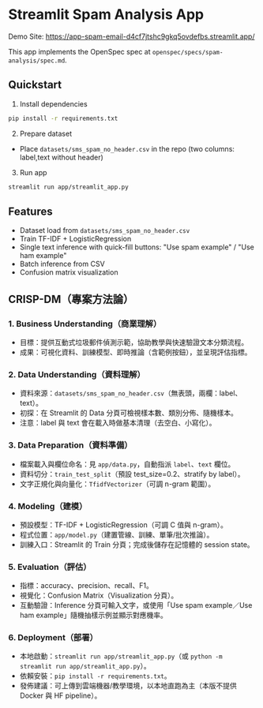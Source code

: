 # Streamlit Spam Analysis App

Demo Site: https://app-spam-email-d4cf7jtshc9gkq5ovdefbs.streamlit.app/

This app implements the OpenSpec spec at `openspec/specs/spam-analysis/spec.md`.

## Quickstart

1) Install dependencies
```bash
pip install -r requirements.txt
```

2) Prepare dataset
- Place `datasets/sms_spam_no_header.csv` in the repo (two columns: label,text without header)

3) Run app
```bash
streamlit run app/streamlit_app.py
```

## Features
- Dataset load from `datasets/sms_spam_no_header.csv`
- Train TF-IDF + LogisticRegression
- Single text inference with quick-fill buttons: "Use spam example" / "Use ham example"
- Batch inference from CSV
- Confusion matrix visualization

## CRISP-DM（專案方法論）

### 1. Business Understanding（商業理解）
- 目標：提供互動式垃圾郵件偵測示範，協助教學與快速驗證文本分類流程。
- 成果：可視化資料、訓練模型、即時推論（含範例按鈕），並呈現評估指標。

### 2. Data Understanding（資料理解）
- 資料來源：`datasets/sms_spam_no_header.csv`（無表頭，兩欄：label、text）。
- 初探：在 Streamlit 的 Data 分頁可檢視樣本數、類別分佈、隨機樣本。
- 注意：label 與 text 會在載入時做基本清理（去空白、小寫化）。

### 3. Data Preparation（資料準備）
- 檔案載入與欄位命名：見 `app/data.py`，自動指派 `label`、`text` 欄位。
- 資料切分：`train_test_split`（預設 test_size=0.2、stratify by label）。
- 文字正規化與向量化：`TfidfVectorizer`（可調 n-gram 範圍）。

### 4. Modeling（建模）
- 預設模型：TF-IDF + LogisticRegression（可調 C 值與 n-gram）。
- 程式位置：`app/model.py`（建置管線、訓練、單筆/批次推論）。
- 訓練入口：Streamlit 的 Train 分頁；完成後儲存在記憶體的 session state。

### 5. Evaluation（評估）
- 指標：accuracy、precision、recall、F1。
- 視覺化：Confusion Matrix（Visualization 分頁）。
- 互動驗證：Inference 分頁可輸入文字，或使用「Use spam example／Use ham example」隨機抽樣示例並顯示對應機率。

### 6. Deployment（部署）
- 本地啟動：`streamlit run app/streamlit_app.py`（或 `python -m streamlit run app/streamlit_app.py`）。
- 依賴安裝：`pip install -r requirements.txt`。
- 發佈建議：可上傳到雲端機器/教學環境，以本地直跑為主（本版不提供 Docker 與 HF pipeline）。
